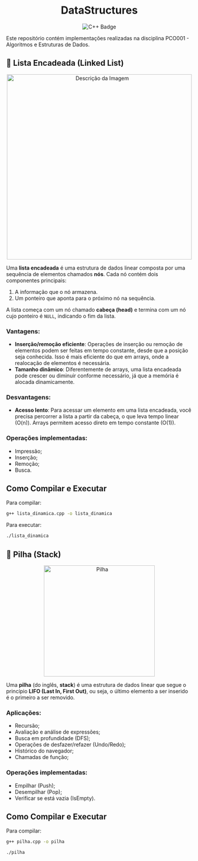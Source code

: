 <h1 align="center">DataStructures</h1>
<p align="center">
  <img src="https://img.shields.io/badge/C%2B%2B-00599C?style=for-the-badge&logo=c%2B%2B&logoColor=white" alt="C++ Badge">
</p>

Este repositório contém implementações realizadas na disciplina PCO001 - Algoritmos e Estruturas de Dados.

## :link: Lista Encadeada (Linked List)

<div align="center">
  <img src="https://media.geeksforgeeks.org/wp-content/uploads/20220712172013/Singlelinkedlist.png" alt="Descrição da Imagem" width="500"/>
</div>

Uma **lista encadeada** é uma estrutura de dados linear composta por uma sequência de elementos chamados **nós**. Cada nó contém dois componentes principais:

1. A informação que o nó armazena.
2. Um ponteiro que aponta para o próximo nó na sequência.

A lista começa com um nó chamado **cabeça (head)** e termina com um nó cujo ponteiro é `NULL`, indicando o fim da lista.

### Vantagens:

- **Inserção/remoção eficiente**: Operações de inserção ou remoção de elementos podem ser feitas em tempo constante, desde que a posição seja conhecida. Isso é mais eficiente do que em arrays, onde a realocação de elementos é necessária.
- **Tamanho dinâmico**: Diferentemente de arrays, uma lista encadeada pode crescer ou diminuir conforme necessário, já que a memória é alocada dinamicamente.

### Desvantagens:

- **Acesso lento**: Para acessar um elemento em uma lista encadeada, você precisa percorrer a lista a partir da cabeça, o que leva tempo linear (O(n)). Arrays permitem acesso direto em tempo constante (O(1)).

### Operações implementadas:

- Impressão;
- Inserção;
- Remoção;
- Busca.

## Como Compilar e Executar
Para compilar:
```bash
g++ lista_dinamica.cpp -o lista_dinamica
```
Para executar:
```bash
./lista_dinamica
```
## :pushpin: Pilha (Stack)

<div align="center">
    <img src="https://encrypted-tbn0.gstatic.com/images?q=tbn:ANd9GcTqJs7ubppRlFkErqG86-4B7bWLYb22rMTRLw&s" alt="Pilha" width="300"/>
</div>

Uma **pilha** (do inglês, **stack**) é uma estrutura de dados linear que segue o princípio **LIFO (Last In, First Out)**, ou seja, o último elemento a ser inserido é o primeiro a ser removido.

### Aplicações:

- Recursão;
- Avaliação e análise de expressões;
- Busca em profundidade (DFS);
- Operações de desfazer/refazer (Undo/Redo);
- Histórico do navegador;
- Chamadas de função;

### Operações implementadas:

- Empilhar (Push);
- Desempilhar (Pop);
- Verificar se está vazia (IsEmpty).

## Como Compilar e Executar

Para compilar:
```bash
g++ pilha.cpp -o pilha
```
```bash
./pilha
```
